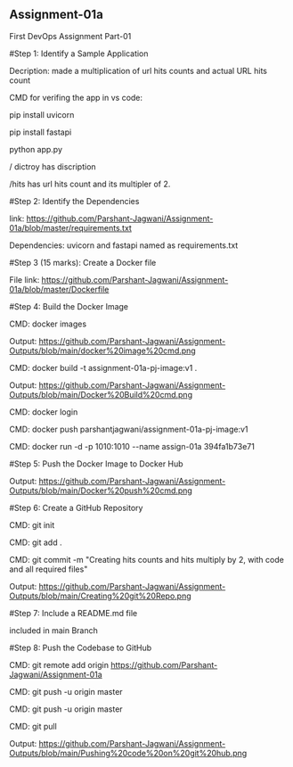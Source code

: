 ## Assignment-01a

First DevOps Assignment Part-01

#Step 1: Identify a Sample Application

Decription:  made a multiplication of url hits counts and actual URL hits count

CMD for verifing the app in vs code: 
  
  pip install uvicorn

  pip install fastapi
  
  python app.py
  
  / dictroy has discription
  
  /hits has url hits count and its multipler of 2.

#Step 2: Identify the Dependencies

link: https://github.com/Parshant-Jagwani/Assignment-01a/blob/master/requirements.txt

Dependencies: uvicorn and fastapi named as requirements.txt

#Step 3 (15 marks): Create a Docker file

File link: https://github.com/Parshant-Jagwani/Assignment-01a/blob/master/Dockerfile

#Step 4: Build the Docker Image

  CMD: docker images
  
  Output: https://github.com/Parshant-Jagwani/Assignment-Outputs/blob/main/docker%20image%20cmd.png

  CMD: docker build -t assignment-01a-pj-image:v1 .
  
  Output: https://github.com/Parshant-Jagwani/Assignment-Outputs/blob/main/Docker%20Build%20cmd.png 

  CMD: docker login

  CMD: docker push parshantjagwani/assignment-01a-pj-image:v1

  CMD: docker run -d -p 1010:1010 --name assign-01a 394fa1b73e71

#Step 5: Push the Docker Image to Docker Hub

Output: https://github.com/Parshant-Jagwani/Assignment-Outputs/blob/main/Docker%20push%20cmd.png

#Step 6: Create a GitHub Repository

  CMD: git init
  
  CMD: git add .
  
  CMD: git commit -m "Creating hits counts and hits multiply by 2,  with code and all required files"

Output: https://github.com/Parshant-Jagwani/Assignment-Outputs/blob/main/Creating%20git%20Repo.png

#Step 7: Include a README.md file

included in main Branch

#Step 8: Push the Codebase to GitHub

CMD: git remote add origin https://github.com/Parshant-Jagwani/Assignment-01a

CMD: git push -u origin master  

CMD: git push -u origin master

CMD: git pull

Output: https://github.com/Parshant-Jagwani/Assignment-Outputs/blob/main/Pushing%20code%20on%20git%20hub.png

